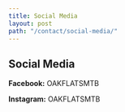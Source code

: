 ```yaml
---
title: Social Media
layout: post
path: "/contact/social-media/"
---
```


## Social Media

**Facebook:** OAKFLATSMTB

**Instagram:** OAKFLATSMTB
